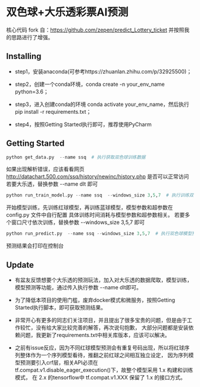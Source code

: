 # 双色球+大乐透彩票AI预测

核心代码 fork 自：https://github.com/zepen/predict_Lottery_ticket
并按照我的思路进行了增强。

## Installing
        
* step1，安装anaconda(可参考https://zhuanlan.zhihu.com/p/32925500)；

* step2，创建一个conda环境，conda create -n your_env_name python=3.6；
       
* step3，进入创建conda的环境 conda activate your_env_name，然后执行pip install -r requirements.txt；
       
* step4，按照Getting Started执行即可，推荐使用PyCharm

## Getting Started

```python
python get_data.py  --name ssq  # 执行获取双色球训练数据
```
如果出现解析错误，应该看看网页 http://datachart.500.com/ssq/history/newinc/history.php 是否可以正常访问
若要大乐透，替换参数 --name dlt 即可

```python
python run_train_model.py --name ssq  --windows_size 3,5,7  # 执行训练双色球模型
``` 
开始模型训练，先训练红球模型，再训练蓝球模型，模型参数和超参数在 config.py 文件中自行配置
具体训练时间消耗与模型参数和超参数相关。
若要多个窗口尺寸依次训练，替换参数 --windows_size 3,5,7 即可

```python
python run_predict.py  --name ssq --windows_size 3,5,7  # 执行双色球模型预测
```
预测结果会打印在控制台

## Update

* 有盆友反馈想要个大乐透的预测玩法，加入对大乐透的数据爬取，模型训练，模型预测等功能，通过传入执行参数 --name dlt即可。

* 为了降低本项目的使用门槛，废弃docker模式和微服务，按照Getting Started执行脚本，即可获取预测结果。

* 非常开心有更多的同志们关注项目，并且提出了很多宝贵的问题，但是由于工作较忙，没有给大家比较完善的解答，再次说句抱歉，
大部分问题都是安装依赖问题，我更新了requirements.txt中相关库版本，应该可以解决。

* 之前有issue反应，因为不同红球模型预测会有重复号码出现，所以将红球序列整体作为一个序列模型看待，推翻之前红球之间相互独立设定，
因为序列模型预测要引入crf层，相关API必须在 tf.compat.v1.disable_eager_execution()下，故整个模型采用 1.x 构建和训练模式，
在 2.x 的tensorflow中 tf.compat.v1.XXX 保留了 1.x 的接口方式。
